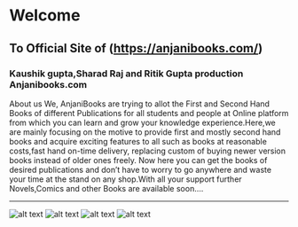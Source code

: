 # Welcome 
## To Official Site of (https://anjanibooks.com/)
### Kaushik gupta,Sharad Raj and Ritik Gupta production Anjanibooks.com
About us
We, AnjaniBooks are trying to allot the First and Second Hand Books of different Publications for all students and people at Online platform from which you can learn and grow your knowledge experience.Here,we are mainly focusing on the motive to provide first and mostly second hand books and acquire exciting features to all such as books at reasonable costs,fast hand on-time delivery, replacing custom of buying newer version books instead of older ones freely. Now here you can get the books of desired publications and don’t have to worry to go anywhere and waste your time at the stand on any shop.With all your support further Novels,Comics and other Books are available soon….

---

 ![alt text](https://raw.githubusercontent.com/kownblog/abooks/master/books/a.png)
 ![alt text](https://raw.githubusercontent.com/kownblog/abooks/master/books/b.png)
 ![alt text](https://raw.githubusercontent.com/kownblog/abooks/master/books/c.png)
 ![alt text](https://raw.githubusercontent.com/kownblog/abooks/master/books/d.png)
